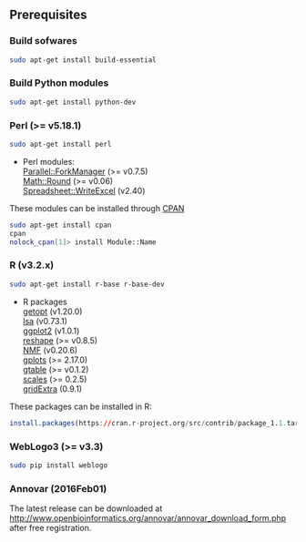 ## Prerequisites

### Build sofwares
```bash
sudo apt-get install build-essential
```

### Build Python modules
```bash
sudo apt-get install python-dev
```

### Perl (>= v5.18.1)
```bash
sudo apt-get install perl
```
- Perl modules:  
[Parallel::ForkManager](http://search.cpan.org/~dlux/Parallel-ForkManager-0.7.5/ForkManager.pm) (>= v0.7.5)  
[Math::Round](http://search.cpan.org/dist/Math-Round/Round.pm) (>= v0.06)  
[Spreadsheet::WriteExcel](http://search.cpan.org/~jmcnamara/Spreadsheet-WriteExcel-2.40/lib/Spreadsheet/WriteExcel.pm) (v2.40)  

These modules can be installed through [CPAN](http://www.cpan.org/)

```bash
sudo apt-get install cpan
cpan
nolock_cpan[1]> install Module::Name
```

### R (v3.2.x)
```bash
sudo apt-get install r-base r-base-dev
```

- R packages  
[getopt](https://cran.r-project.org/web/packages/getopt/index.html) (v1.20.0)  
[lsa](https://cran.r-project.org/web/packages/lsa/index.html) (v0.73.1)  
[ggplot2](https://cran.r-project.org/web/packages/ggplot2/index.html) (v1.0.1)  
[reshape](https://cran.r-project.org/web/packages/reshape/index.html) (>= v0.8.5)  
[NMF](https://cran.r-project.org/web/packages/NMF/index.html) (v0.20.6)  
[gplots](https://cran.r-project.org/web/packages/gplots/index.html) (>= 2.17.0)  
[gtable](https://cran.r-project.org/web/packages/gtable/index.html) (>= v0.1.2)  
[scales](https://cran.r-project.org/web/packages/scales/index.html) (>= 0.2.5)  
[gridExtra](https://cran.r-project.org/web/packages/gridExtra/index.html) (0.9.1)  
 

These packages can be installed in R:  

```R
install.packages(https://cran.r-project.org/src/contrib/package_1.1.tar.gz, repos=NULL, type="source")
```

### WebLogo3 (>= v3.3)

```bash
sudo pip install weblogo
```

### Annovar (2016Feb01)

The latest release can be downloaded at http://www.openbioinformatics.org/annovar/annovar_download_form.php after free registration.